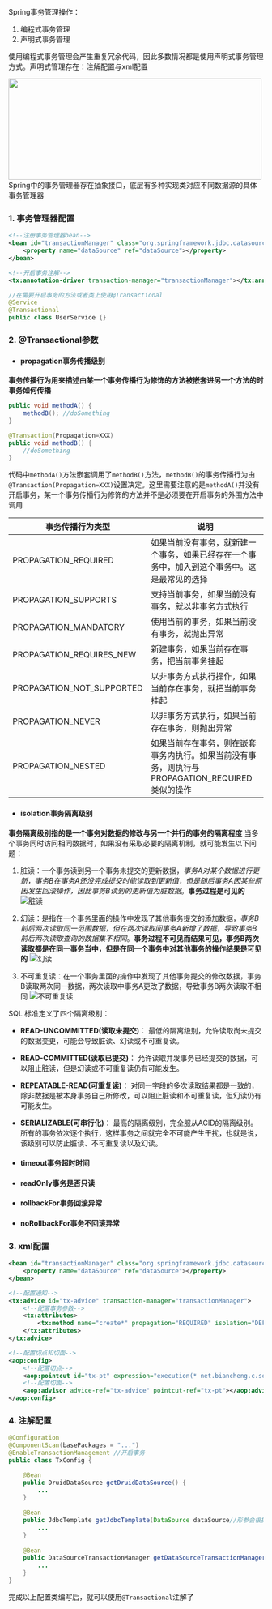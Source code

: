 Spring事务管理操作：
1. 编程式事务管理
2. 声明式事务管理

使用编程式事务管理会产生重复冗余代码，因此多数情况都是使用声明式事务管理方式。声明式管理存在：注解配置与xml配置

<img src="D:\Project\IT-notes\框架or中间件\spring\img\Spring事务管理器继承关系.png" style="width:500px;height:200px;" />
Spring中的事务管理器存在抽象接口，底层有多种实现类对应不同数据源的具体事务管理器

### 1. 事务管理器配置
```xml
<!--注册事务管理器bean-->
<bean id="transactionManager" class="org.springframework.jdbc.datasource.DataSourceTransactionManager">
	<property name="dataSource" ref="dataSource"></property>
</bean>
```

```xml
<!--开启事务注解-->
<tx:annotation-driver transaction-manager="transactionManager"></tx:annotation-driver>
```

```java
//在需要开启事务的方法或者类上使用@Transactional
@Service
@Transactional
public class UserService {}
```

### 2. @Transactional参数
- #### propagation事务传播级别
**事务传播行为用来描述由某一个事务传播行为修饰的方法被嵌套进另一个方法的时事务如何传播**

```java
public void methodA() { 
	methodB(); //doSomething 
} 

@Transaction(Propagation=XXX) 
public void methodB() { 
	//doSomething 
}
```

代码中`methodA()`方法嵌套调用了`methodB()`方法，`methodB()`的事务传播行为由`@Transaction(Propagation=XXX)`设置决定。这里需要注意的是`methodA()`并没有开启事务，某一个事务传播行为修饰的方法并不是必须要在开启事务的外围方法中调用

| 事务传播行为类型      | 说明 |
| ----------- | ----------- |
| PROPAGATION_REQUIRED      | 如果当前没有事务，就新建一个事务，如果已经存在一个事务中，加入到这个事务中。这是最常见的选择       |
| PROPAGATION_SUPPORTS   | 支持当前事务，如果当前没有事务，就以非事务方式执行        |
| PROPAGATION_MANDATORY   | 使用当前的事务，如果当前没有事务，就抛出异常        |
| PROPAGATION_REQUIRES_NEW   | 新建事务，如果当前存在事务，把当前事务挂起        |
| PROPAGATION_NOT_SUPPORTED   | 以非事务方式执行操作，如果当前存在事务，就把当前事务挂起        |
| PROPAGATION_NEVER   | 以非事务方式执行，如果当前存在事务，则抛出异常        |
| PROPAGATION_NESTED   | 如果当前存在事务，则在嵌套事务内执行。如果当前没有事务，则执行与PROPAGATION_REQUIRED类似的操作        |

- #### isolation事务隔离级别
**事务隔离级别指的是一个事务对数据的修改与另一个并行的事务的隔离程度**
当多个事务同时访问相同数据时，如果没有采取必要的隔离机制，就可能发生以下问题：
1. 脏读：一个事务读到另一个事务未提交的更新数据，*事务A对某个数据进行更新，事务B在事务A还没完成提交时能读取到更新值，但是随后事务A因某些原因发生回滚操作，因此事务B读到的更新值为脏数据*。**事务过程是可见的**
![脏读](https://picx1.zhimg.com/80/v2-7aefdd8179783ff136f8e07864132432_720w.webp?source=1940ef5c "脏读")

2. 幻读：是指在一个事务里面的操作中发现了其他事务提交的添加数据，*事务B前后两次读取同一范围数据，但在两次读取间事务A新增了数据，导致事务B前后两次读取查询的数据集不相同*。**事务过程不可见而结果可见，事务B两次读取都是在同一事务当中，但是在同一个事务中对其他事务的操作结果是可见的**
![幻读](https://picx1.zhimg.com/80/v2-18bc168854ccfa2eccde9750e63712bd_720w.webp?source=1940ef5c "幻读")

3. 不可重复读：在一个事务里面的操作中发现了其他事务提交的修改数据，事务B读取两次同一数据，两次读取中事务A更改了数据，导致事务B两次读取不相同
![不可重复读](https://pica.zhimg.com/80/v2-a8d369ce7bd311ed513fc1e3bf3cf258_720w.webp?source=1940ef5c "不可重复读")

SQL 标准定义了四个隔离级别：
- **READ-UNCOMMITTED(读取未提交)**： 最低的隔离级别，允许读取尚未提交的数据变更，可能会导致脏读、幻读或不可重复读。
- **READ-COMMITTED(读取已提交)**： 允许读取并发事务已经提交的数据，可以阻止脏读，但是幻读或不可重复读仍有可能发生。
- **REPEATABLE-READ(可重复读)**： 对同一字段的多次读取结果都是一致的，除非数据是被本身事务自己所修改，可以阻止脏读和不可重复读，但幻读仍有可能发生。
- **SERIALIZABLE(可串行化)**： 最高的隔离级别，完全服从ACID的隔离级别。所有的事务依次逐个执行，这样事务之间就完全不可能产生干扰，也就是说，该级别可以防止脏读、不可重复读以及幻读。

- #### timeout事务超时时间
- #### readOnly事务是否只读
- #### rollbackFor事务回滚异常
- #### noRollbackFor事务不回滚异常

### 3. xml配置
```xml
<bean id="transactionManager" class="org.springframework.jdbc.datasource.DataSourceTransactionManager">
	<property name="dataSource" ref="dataSource"></property>
</bean>

<!--配置通知-->
<tx:advice id="tx-advice" transaction-manager="transactionManager">
    <!--配置事务参数-->
    <tx:attributes>
        <tx:method name="create*" propagation="REQUIRED" isolation="DEFAULT" read-only="false" timeout="10"/>
    </tx:attributes>
</tx:advice>

<!--配置切点和切面-->
<aop:config>
    <!--配置切点-->
    <aop:pointcut id="tx-pt" expression="execution(* net.biancheng.c.service.impl.OrderServiceImpl.*(..))"/>
    <!--配置切面-->
    <aop:advisor advice-ref="tx-advice" pointcut-ref="tx-pt"></aop:advisor>
</aop:config>
```

### 4. 注解配置
```java
@Configuration
@ComponentScan(basePackages = "...")
@EnableTransactionManagement //开启事务
public class TxConfig {

	@Bean
	public DruidDataSource getDruidDataSource() {
		...
	}
	
	@Bean
	public JdbcTemplate getJdbcTemplate(DataSource dataSource//形参会根据类型到IOC容器中找到dataSource的bean) {
		...
	}
	
	@Bean
	public DataSourceTransactionManager getDataSourceTransactionManager(DataSource dataSource) {
		...
	}
}
```
完成以上配置类编写后，就可以使用`@Transactional`注解了

